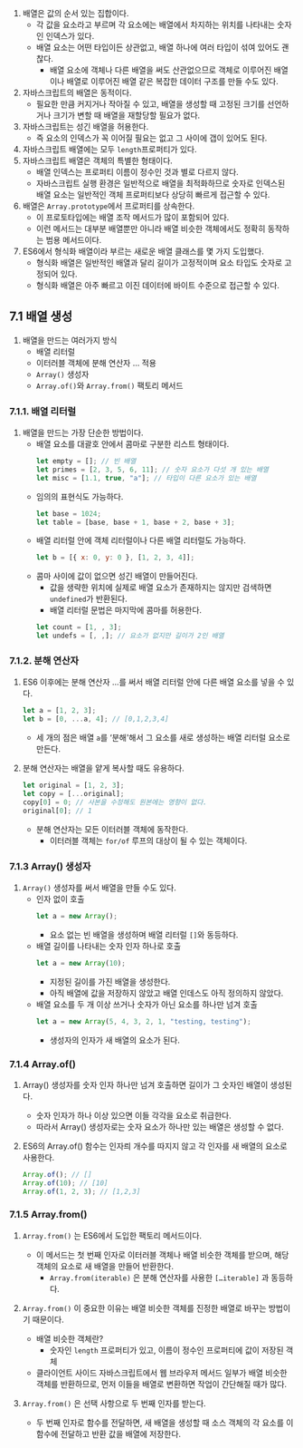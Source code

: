 1. 배열은 값의 순서 있는 집합이다.
    - 각 값을 요소라고 부르며 각 요소에는 배열에서 차지하는 위치를 나타내는 숫자인 인덱스가 있다.
    - 배열 요소는 어떤 타입이든 상관없고, 배열 하나에 여러 타입이 섞여 있어도 괜찮다.
        - 배열 요소에 객체나 다른 배열을 써도 산관없으므로 객체로 이루어진 배열이나 배열로 이루어진 배열 같은 복잡한 데이터 구조를 만들 수도 있다.
2. 자바스크립트의 배열은 동적이다.
    - 필요한 만큼 커지거나 작아질 수 있고, 배열을 생성할 때 고정된 크기를 선언하거나 크기가 변할 때 배열을 재할당할 필요가 없다.
3. 자바스크립트는 성긴 배열을 허용한다.
    - 즉 요소의 인덱스가 꼭 이어질 필요는 없고 그 사이에 갭이 있어도 된다.
4. 자바스크립트 배열에는 모두 `length`프로퍼티가 있다.
5. 자바스크립트 배열은 객체의 특별한 형태이다.
    - 배열 인덱스는 프로퍼티 이름이 정수인 것과 별로 다르지 않다.
    - 자바스크립트 실행 환경은 일반적으로 배열을 최적화하므로 숫자로 인덱스된 배열 요소는 일반적인 객체 프로퍼티보다 상당히 빠르게 접근할 수 있다.
6. 배열은 `Array.prototype`에서 프로퍼티를 상속한다.
    - 이 프로토타입에는 배열 조작 메서드가 많이 포함되어 있다.
    - 이런 메서드는 대부분 배열뿐만 아니라 배열 비슷한 객체에서도 정확히 동작하는 범용 메서드이다.
7. ES6에서 형식화 배열이라 부르는 새로운 배열 클래스를 몇 가지 도입했다.
    - 형식화 배열은 일반적인 배열과 달리 길이가 고정적이며 요소 타입도 숫자로 고정되어 있다.
    - 형식화 배열은 아주 빠르고 이진 데이터에 바이트 수준으로 접근할 수 있다.

## 7.1 배열 생성

1. 배열을 만드는 여러가지 방식
    - 배열 리터럴
    - 이터러블 객체에 분해 연산자 … 적용
    - `Array()` 생성자
    - `Array.of()`와 `Array.from()` 팩토리 메서드

### 7.1.1. 배열 리터럴

1. 배열을 만드는 가장 단순한 방법이다.
    - 배열 요소를 대괄호 안에서 콤마로 구분한 리스트 형태이다.
        ```jsx
        let empty = []; // 빈 배열
        let primes = [2, 3, 5, 6, 11]; // 숫자 요소가 다섯 개 있는 배열
        let misc = [1.1, true, "a"]; // 타입이 다른 요소가 있는 배열
        ```
    - 임의의 표현식도 가능하다.
        ```jsx
        let base = 1024;
        let table = [base, base + 1, base + 2, base + 3];
        ```
    - 배열 리터럴 안에 객체 리터럴이나 다른 배열 리터럴도 가능하다.
        ```jsx
        let b = [{ x: 0, y: 0 }, [1, 2, 3, 4]];
        ```
    - 콤마 사이에 값이 없으면 성긴 배열이 만들어진다.
        - 값을 생략한 위치에 실제로 배열 요소가 존재하지는 않지만 검색하면 `undefined`가 반환된다.
        - 배열 리터럴 문법은 마지막에 콤마를 허용한다.
        ```jsx
        let count = [1, , 3];
        let undefs = [, ,]; // 요소가 없지만 길이가 2인 배열
        ```

### 7.1.2. 분해 연산자

1. ES6 이후에는 분해 연산자 …를 써서 배열 리터럴 안에 다른 배열 요소를 넣을 수 있다.

    ```jsx
    let a = [1, 2, 3];
    let b = [0, ...a, 4]; // [0,1,2,3,4]
    ```

    - 세 개의 점은 배열 `a`를 ‘분해'해서 그 요소를 새로 생성하는 배열 리터럴 요소로 만든다.

1. 분해 연산자는 배열을 얕게 복사할 때도 유용하다.

    ```jsx
    let original = [1, 2, 3];
    let copy = [...original];
    copy[0] = 0; // 사본을 수정해도 원본에는 영향이 없다.
    original[0]; // 1
    ```

    - 분해 연산자는 모든 이터러블 객체에 동작한다.
        - 이터러블 객체는 `for/of` 루프의 대상이 될 수 있는 객체이다.

### 7.1.3 Array() 생성자

1. `Array()` 생성자를 써서 배열을 만들 수도 있다.
    - 인자 없이 호출
        ```jsx
        let a = new Array();
        ```
        - 요소 없는 빈 배열을 생성하며 배열 리터럴 `[]`와 동등하다.
    - 배열 길이를 나타내는 숫자 인자 하나로 호출
        ```jsx
        let a = new Array(10);
        ```
        - 지정된 길이를 가진 배열을 생성한다.
        - 아직 배열에 값을 저장하지 않았고 배열 인데스도 아직 정의하지 않았다.
    - 배열 요소를 두 개 이상 쓰거나 숫자가 아닌 요소를 하나만 넘겨 호출
        ```jsx
        let a = new Array(5, 4, 3, 2, 1, "testing, testing");
        ```
        - 생성자의 인자가 새 배열의 요소가 된다.

### 7.1.4 Array.of()

1. Array() 생성자를 숫자 인자 하나만 넘겨 호출하면 길이가 그 숫자인 배열이 생성된다.
    - 숫자 인자가 하나 이상 있으면 이들 각각을 요소로 취급한다.
    - 따라서 Array() 생성자로는 숫자 요소가 하나만 있는 배열은 생성할 수 없다.
2. ES6의 Array.of() 함수는 인자릐 개수를 따지지 않고 각 인자를 새 배열의 요소로 사용한다.

    ```jsx
    Array.of(); // []
    Array.of(10); // [10]
    Array.of(1, 2, 3); // [1,2,3]
    ```

### 7.1.5 Array.from()

1. `Array.from()` 는 ES6에서 도입한 팩토리 메서드이다.

    - 이 메서드는 첫 번째 인자로 이터러블 객체나 배열 비슷한 객체를 받으며, 해당 객체의 요소로 새 배열을 만들어 반환한다.
        - `Array.from(iterable)` 은 분해 연산자를 사용한 `[…iterable]` 과 동등하다.

1. `Array.from()` 이 중요한 이유는 배열 비슷한 객체를 진정한 배열로 바꾸는 방법이기 때문이다.

    - 배열 비슷한 객체란?
        - 숫자인 `length` 프로퍼티가 있고, 이름이 정수인 프로퍼티에 값이 저장된 객체
    - 클라이언트 사이드 자바스크립트에서 웹 브라우저 메서드 일부가 배열 비슷한 객체를 반환하므로, 먼저 이들을 배열로 변환하면 작업이 간단해질 때가 많다.

1. `Array.from()` 은 선택 사항으로 두 번째 인자를 받는다.
    - 두 번째 인자로 함수를 전달하면, 새 배열을 생성할 때 소스 객체의 각 요소를 이 함수에 전달하고 반환 값을 배열에 저장한다.
